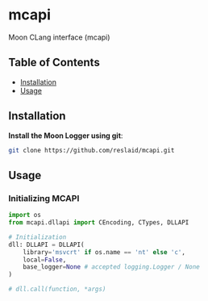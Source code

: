 # mcapi
Moon CLang interface (mcapi)

## Table of Contents

- [Installation](#installation)
- [Usage](#usage)

## Installation

**Install the Moon Logger using git**:

```bash
git clone https://github.com/reslaid/mcapi.git
```

## Usage

### Initializing MCAPI

```python
import os
from mcapi.dllapi import CEncoding, CTypes, DLLAPI

# Initialization
dll: DLLAPI = DLLAPI(
    library='msvcrt' if os.name == 'nt' else 'c',
    local=False,
    base_logger=None # accepted logging.Logger / None
)

# dll.call(function, *args)
```
